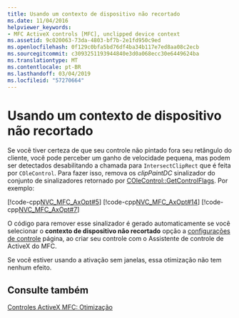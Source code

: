 ```yaml
---
title: Usando um contexto de dispositivo não recortado
ms.date: 11/04/2016
helpviewer_keywords:
- MFC ActiveX controls [MFC], unclipped device context
ms.assetid: 9c020063-73da-4803-bf7b-2e1fd950c9ed
ms.openlocfilehash: 0f129c0bfa5bd76df4ba34b117e7ed8aa08c2ecb
ms.sourcegitcommit: c3093251193944840e3d0a068ecc30e6449624ba
ms.translationtype: MT
ms.contentlocale: pt-BR
ms.lasthandoff: 03/04/2019
ms.locfileid: "57270664"
---
```

# <a name="using-an-unclipped-device-context"></a>Usando um contexto de dispositivo não recortado

Se você tiver certeza de que seu controle não pintado fora seu retângulo do cliente, você pode perceber um ganho de velocidade pequena, mas podem ser detectados desabilitando a chamada para `IntersectClipRect` que é feita por `COleControl`. Para fazer isso, remova os *clipPaintDC* sinalizador do conjunto de sinalizadores retornado por [COleControl::GetControlFlags](../mfc/reference/colecontrol-class.md#getcontrolflags). Por exemplo:

[!code-cpp[NVC_MFC_AxOpt#5](../mfc/codesnippet/cpp/using-an-unclipped-device-context_1.cpp)]
[!code-cpp[NVC_MFC_AxOpt#14](../mfc/codesnippet/cpp/using-an-unclipped-device-context_2.cpp)]
[!code-cpp[NVC_MFC_AxOpt#7](../mfc/codesnippet/cpp/using-an-unclipped-device-context_3.cpp)]

O código para remover esse sinalizador é gerado automaticamente se você selecionar o **contexto de dispositivo não recortado** opção a [configurações de controle](../mfc/reference/control-settings-mfc-activex-control-wizard.md) página, ao criar seu controle com o Assistente de controle de ActiveX do MFC.

Se você estiver usando a ativação sem janelas, essa otimização não tem nenhum efeito.

## <a name="see-also"></a>Consulte também

[Controles ActiveX MFC: Otimização](../mfc/mfc-activex-controls-optimization.md)
